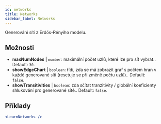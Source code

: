```yaml
---
id: networks
title: Networks
sidebar_label: Networks
---
```


Generování sítí z Erdős-Rényiho modelu.

## Možnosti

* __maxNumNodes__ | `number`: maximální počet uzlů, které lze pro síť vybrat.. Default: `30`.
* __showEdgeChart__ | `boolean`: řídí, zda se má zobrazit graf s počtem hran v každé generované síti (resetuje se při změně počtu uzlů).. Default: `false`.
* __showTransitivities__ | `boolean`: zda sčítat tranzitivity / globální koeficienty shlukování pro generované sítě.. Default: `false`.


## Příklady

```jsx live
<LearnNetworks />
```

